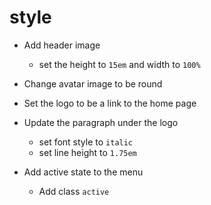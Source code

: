 # style

- Add header image
  - set the height to `15em` and width to `100%`

- Change avatar image to be round
- Set the logo to be a link to the home page

- Update the paragraph under the logo
  - set font style to `italic`
  - set line height to `1.75em`



- Add active state to the menu
  - Add class `active`

